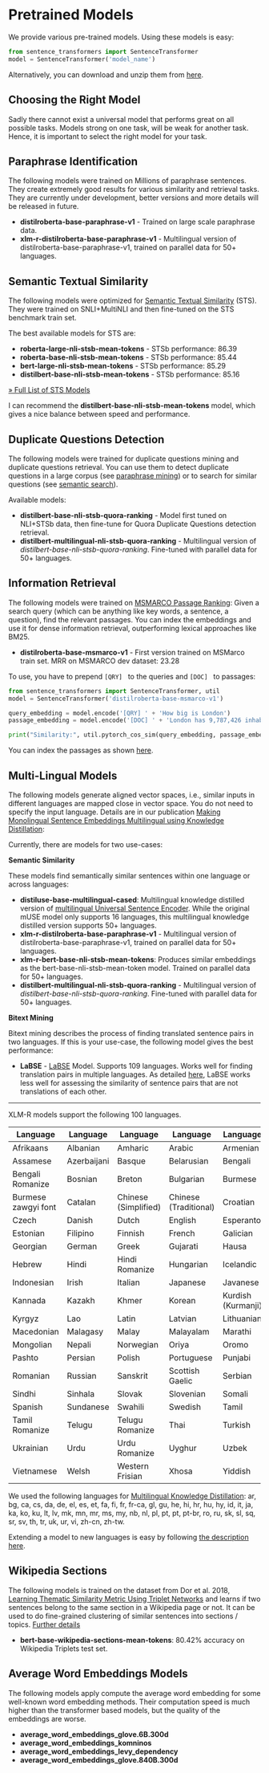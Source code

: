 # Pretrained Models

We provide various pre-trained models. Using these models is easy:

```python
from sentence_transformers import SentenceTransformer
model = SentenceTransformer('model_name')
```

Alternatively, you can download and unzip them from [here](https://public.ukp.informatik.tu-darmstadt.de/reimers/sentence-transformers/v0.2/).

## Choosing the Right Model
Sadly there cannot exist a universal model that performs great on all possible tasks. Models strong on one task, will be weak for another task. Hence, it is important to select the right model for your task.


## Paraphrase Identification

The following models were trained on Millions of paraphrase sentences. They create extremely good results for various similarity and retrieval tasks. They are currently under development, better versions and more details will be released in future.

- **distilroberta-base-paraphrase-v1** - Trained on large scale paraphrase data.
- **xlm-r-distilroberta-base-paraphrase-v1** - Multilingual version of distilroberta-base-paraphrase-v1, trained on parallel data for 50+ languages. 

## Semantic Textual Similarity
The following models were optimized for [Semantic Textual Similarity](usage/semantic_textual_similarity.md) (STS). They were trained on SNLI+MultiNLI and then fine-tuned on the STS benchmark train set.
 
 The best available models for STS are:
- **roberta-large-nli-stsb-mean-tokens** - STSb performance: 86.39
- **roberta-base-nli-stsb-mean-tokens** - STSb performance: 85.44
- **bert-large-nli-stsb-mean-tokens** - STSb performance: 85.29
- **distilbert-base-nli-stsb-mean-tokens** - STSb performance:  85.16

[» Full List of STS Models](https://docs.google.com/spreadsheets/d/14QplCdTCDwEmTqrn1LH4yrbKvdogK4oQvYO1K1aPR5M/edit#gid=0)

I can recommend the **distilbert-base-nli-stsb-mean-tokens** model, which gives a nice balance between speed and performance.

## Duplicate Questions Detection

The following models were trained for duplicate questions mining and duplicate questions retrieval. You can use them to detect duplicate questions in a large corpus (see [paraphrase mining](usage/paraphrase_mining.md)) or to search for similar questions (see [semantic search](usage/semantic_search.md)). 

Available models:
- **distilbert-base-nli-stsb-quora-ranking** - Model first tuned on NLI+STSb data, then fine-tune for Quora Duplicate Questions detection retrieval.
- **distilbert-multilingual-nli-stsb-quora-ranking** - Multilingual version of *distilbert-base-nli-stsb-quora-ranking*. Fine-tuned with parallel data for 50+ languages. 

## Information Retrieval 

The following models were trained on [MSMARCO Passage Ranking](https://github.com/microsoft/MSMARCO-Passage-Ranking): Given a search query (which can be anything like key words, a sentence, a question), find the relevant passages. You can index the embeddings and use it for dense information retrieval, outperforming lexical approaches like BM25.

- **distilroberta-base-msmarco-v1** - First version trained on MSMarco train set. MRR on MSMARCO dev dataset: 23.28

To use, you have to prepend  `[QRY] ` to the queries and `[DOC] ` to passages:
```python
from sentence_transformers import SentenceTransformer, util
model = SentenceTransformer('distilroberta-base-msmarco-v1')

query_embedding = model.encode('[QRY] ' + 'How big is London')
passage_embedding = model.encode('[DOC] ' + 'London has 9,787,426 inhabitants at the 2011 census')

print("Similarity:", util.pytorch_cos_sim(query_embedding, passage_embedding))
```

You can index the passages as shown [here](https://www.sbert.net/docs/usage/semantic_search.html).


## Multi-Lingual Models
The following models generate aligned vector spaces, i.e., similar inputs in different languages are mapped close in vector space. You do not need to specify the input language.  Details are in our publication [Making Monolingual Sentence Embeddings Multilingual using Knowledge Distillation](https://arxiv.org/abs/2004.09813):

Currently, there are models for two use-cases: 

**Semantic Similarity**

These models find semantically similar sentences within one language or across languages:

- **distiluse-base-multilingual-cased**: Multilingual knowledge distilled version of [multilingual Universal Sentence Encoder](https://arxiv.org/abs/1907.04307). While the original mUSE model only supports 16 languages, this multilingual knowledge distilled version supports 50+ languages.
- **xlm-r-distilroberta-base-paraphrase-v1** - Multilingual version of distilroberta-base-paraphrase-v1, trained on parallel data for 50+ languages. 
- **xlm-r-bert-base-nli-stsb-mean-tokens**: Produces similar embeddings as the bert-base-nli-stsb-mean-token model. Trained on parallel data for 50+ languages.
- **distilbert-multilingual-nli-stsb-quora-ranking** - Multilingual version of *distilbert-base-nli-stsb-quora-ranking*.  Fine-tuned with parallel data for 50+ languages. 


**Bitext Mining** 

Bitext mining describes the process of finding translated sentence pairs in two languages. If this is your use-case, the following model gives the best performance:
- **LaBSE** - [LaBSE](https://arxiv.org/abs/2007.01852) Model. Supports 109 languages. Works well for finding translation pairs in multiple languages. As detailed  [here](https://arxiv.org/abs/2004.09813), LaBSE works less well for assessing the similarity of sentence pairs that are not translations of each other.



---

XLM-R models support the following 100 languages.

 Language | Language|Language |Language | Language
---|---|---|---|---
Afrikaans | Albanian | Amharic | Arabic | Armenian 
Assamese | Azerbaijani | Basque | Belarusian | Bengali 
Bengali Romanize | Bosnian | Breton | Bulgarian | Burmese 
Burmese zawgyi font | Catalan | Chinese (Simplified) | Chinese (Traditional) | Croatian 
Czech | Danish | Dutch | English | Esperanto 
Estonian | Filipino | Finnish | French | Galician
Georgian | German | Greek | Gujarati | Hausa
Hebrew | Hindi | Hindi Romanize | Hungarian | Icelandic
Indonesian | Irish | Italian | Japanese | Javanese
Kannada | Kazakh | Khmer | Korean | Kurdish (Kurmanji)
Kyrgyz | Lao | Latin | Latvian | Lithuanian
Macedonian | Malagasy | Malay | Malayalam | Marathi
Mongolian | Nepali | Norwegian | Oriya | Oromo
Pashto | Persian | Polish | Portuguese | Punjabi
Romanian | Russian | Sanskrit | Scottish Gaelic | Serbian
Sindhi | Sinhala | Slovak | Slovenian | Somali
Spanish | Sundanese | Swahili | Swedish | Tamil
Tamil Romanize | Telugu | Telugu Romanize | Thai | Turkish
Ukrainian | Urdu | Urdu Romanize | Uyghur | Uzbek
Vietnamese | Welsh | Western Frisian | Xhosa | Yiddish

We used the following languages for [Multilingual Knowledge Distillation](https://arxiv.org/abs/2004.09813): ar, bg, ca, cs, da, de, el, es, et, fa, fi, fr, fr-ca, gl, gu, he, hi, hr, hu, hy, id, it, ja, ka, ko, ku, lt, lv, mk, mn, mr, ms, my, nb, nl, pl, pt, pt, pt-br, ro, ru, sk, sl, sq, sr, sv, th, tr, uk, ur, vi, zh-cn, zh-tw. 

Extending a model to new languages is easy by following [the description here](https://www.sbert.net/examples/training/multilingual/README.html).




## Wikipedia Sections
The following models is trained on the dataset from Dor et al. 2018, [Learning Thematic Similarity Metric Using Triplet Networks](https://aclweb.org/anthology/P18-2009) and learns if two sentences belong to the same section in a Wikipedia page or not. It can be used to do fine-grained clustering of similar sentences into sections / topics. [Further details](pretrained-models/wikipedia-sections-models.md)    

- **bert-base-wikipedia-sections-mean-tokens**: 80.42% accuracy on Wikipedia Triplets test set.

## Average Word Embeddings Models

The following models apply compute the average word embedding for some well-known word embedding methods. Their computation speed is much higher than the transformer based models, but the quality of the embeddings are worse.
- **average_word_embeddings_glove.6B.300d**
- **average_word_embeddings_komninos**
- **average_word_embeddings_levy_dependency**
- **average_word_embeddings_glove.840B.300d**

